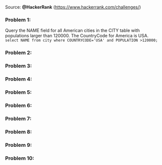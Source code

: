 Source: <b>@HackerRank</b> (https://www.hackerrank.com/challenges/)


### Problem 1: 
Query the NAME field for all American cities in the CITY table with populations larger than 120000. The CountryCode for America is USA.<br>
```` select NAME from city where COUNTRYCODE='USA' and POPULATION >120000; ````

### Problem 2:
### Problem 3:
### Problem 4:
### Problem 5:
### Problem 6:
### Problem 7:
### Problem 8:
### Problem 9:
### Problem 10:

